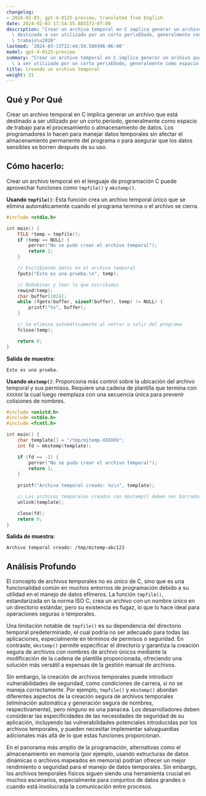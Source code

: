 ```yaml
---
changelog:
- 2024-02-03, gpt-4-0125-preview, translated from English
date: 2024-02-03 17:54:55.885572-07:00
description: "Crear un archivo temporal en C implica generar un archivo que est\xE1\
  \ destinado a ser utilizado por un corto per\xEDodo, generalmente como espacio de\
  \ trabajo\u2026"
lastmod: '2024-03-13T22:44:59.566996-06:00'
model: gpt-4-0125-preview
summary: "Crear un archivo temporal en C implica generar un archivo que est\xE1 destinado\
  \ a ser utilizado por un corto per\xEDodo, generalmente como espacio de trabajo\u2026"
title: Creando un archivo temporal
weight: 21
---
```


## Qué y Por Qué
Crear un archivo temporal en C implica generar un archivo que está destinado a ser utilizado por un corto período, generalmente como espacio de trabajo para el procesamiento o almacenamiento de datos. Los programadores lo hacen para manejar datos temporales sin afectar el almacenamiento permanente del programa o para asegurar que los datos sensibles se borren después de su uso.

## Cómo hacerlo:
Crear un archivo temporal en el lenguaje de programación C puede aprovechar funciones como `tmpfile()` y `mkstemp()`.

**Usando `tmpfile()`**: Esta función crea un archivo temporal único que se elimina automáticamente cuando el programa termina o el archivo se cierra.

```c
#include <stdio.h>

int main() {
    FILE *temp = tmpfile();
    if (temp == NULL) {
        perror("No se pudo crear el archivo temporal");
        return 1;
    }

    // Escribiendo datos en el archivo temporal
    fputs("Esto es una prueba.\n", temp);

    // Rebobinar y leer lo que escribimos
    rewind(temp);
    char buffer[1024];
    while (fgets(buffer, sizeof(buffer), temp) != NULL) {
        printf("%s", buffer);
    }

    // Se elimina automáticamente al cerrar o salir del programa
    fclose(temp);

    return 0;
}
```
**Salida de muestra:**
```
Esto es una prueba.
```

**Usando `mkstemp()`**: Proporciona más control sobre la ubicación del archivo temporal y sus permisos. Requiere una cadena de plantilla que termina con `XXXXXX` la cual luego reemplaza con una secuencia única para prevenir colisiones de nombres.

```c
#include <unistd.h>
#include <stdio.h>
#include <fcntl.h>

int main() {
    char template[] = "/tmp/mitemp-XXXXXX";
    int fd = mkstemp(template);

    if (fd == -1) {
        perror("No se pudo crear el archivo temporal");
        return 1;
    }
    
    printf("Archivo temporal creado: %s\n", template);

    // Los archivos temporales creados con mkstemp() deben ser borrados manualmente
    unlink(template);

    close(fd);
    return 0;
}
```
**Salida de muestra:**
```
Archivo temporal creado: /tmp/mitemp-abc123
```

## Análisis Profundo
El concepto de archivos temporales no es único de C, sino que es una funcionalidad común en muchos entornos de programación debido a su utilidad en el manejo de datos efímeros. La función `tmpfile()`, estandarizada en la norma ISO C, crea un archivo con un nombre único en un directorio estándar, pero su existencia es fugaz, lo que lo hace ideal para operaciones seguras o temporales.

Una limitación notable de `tmpfile()` es su dependencia del directorio temporal predeterminado, el cual podría no ser adecuado para todas las aplicaciones, especialmente en términos de permisos o seguridad. En contraste, `mkstemp()` permite especificar el directorio y garantiza la creación segura de archivos con nombres de archivo únicos mediante la modificación de la cadena de plantilla proporcionada, ofreciendo una solución más versátil a expensas de la gestión manual de archivos.

Sin embargo, la creación de archivos temporales puede introducir vulnerabilidades de seguridad, como condiciones de carrera, si no se maneja correctamente. Por ejemplo, `tmpfile()` y `mkstemp()` abordan diferentes aspectos de la creación segura de archivos temporales (eliminación automática y generación segura de nombres, respectivamente), pero ninguno es una panacea. Los desarrolladores deben considerar las especificidades de las necesidades de seguridad de su aplicación, incluyendo las vulnerabilidades potenciales introducidas por los archivos temporales, y pueden necesitar implementar salvaguardias adicionales más allá de lo que estas funciones proporcionan.

En el panorama más amplio de la programación, alternativas como el almacenamiento en memoria (por ejemplo, usando estructuras de datos dinámicas o archivos mapeados en memoria) podrían ofrecer un mejor rendimiento o seguridad para el manejo de datos temporales. Sin embargo, los archivos temporales físicos siguen siendo una herramienta crucial en muchos escenarios, especialmente para conjuntos de datos grandes o cuando está involucrada la comunicación entre procesos.
